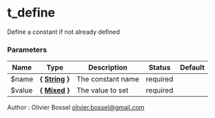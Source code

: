 # t_define

Define a constant if not already defined



### Parameters
Name  |  Type  |  Description  |  Status  |  Default
------------  |  ------------  |  ------------  |  ------------  |  ------------
$name  |  **{ [String](http://php.net/manual/en/language.types.string.php) }**  |  The constant name  |  required  |
$value  |  **{ [Mixed](http://php.net/manual/en/language.pseudo-types.php#language.types.mixed) }**  |  The value to set  |  required  |

Author : Olivier Bossel [olivier.bossel@gmail.com](mailto:olivier.bossel@gmail.com)